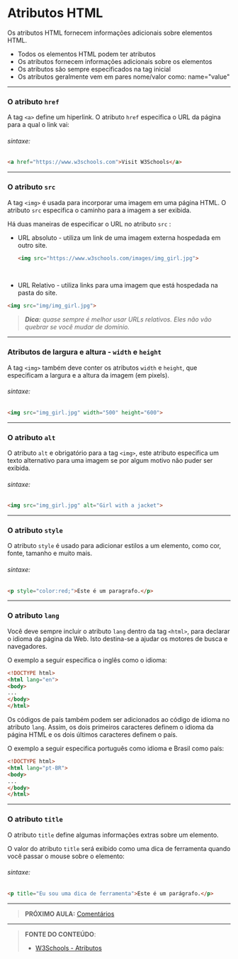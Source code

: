 # Atributos HTML

Os atributos HTML fornecem informações adicionais sobre elementos HTML.

- Todos os elementos HTML podem ter atributos
- Os atributos fornecem informações adicionais sobre os elementos
- Os atributos são sempre especificados na tag inicial
- Os atributos geralmente vem em pares nome/valor como: name="value"

***

### O atributo `href`

A tag `<a>` define um hiperlink. O atributo `href` especifica o URL da página para a qual o link vai:

###### sintaxe:

````html
<a href="https://www.w3schools.com">Visit W3Schools</a>
````

***

### O atributo `src`

A tag `<img>` é usada para incorporar uma imagem em uma página HTML. O atributo `src` especifica o caminho para a imagem a ser exibida.

Há duas maneiras de especificar o URL no atributo `src` :

- URL absoluto - utiliza um link de uma imagem externa hospedada em outro site. 

  ``` html
  <img src="https://www.w3schools.com/images/img_girl.jpg">
  ```

  <br>

- URL Relativo - utiliza links para uma imagem que está hospedada na pasta do site.

```` html
<img src="img/img_girl.jpg">
````

> ***Dica:** quase sempre é melhor usar URLs relativos. Eles não vão quebrar se você mudar de domínio.*

***

### Atributos de largura e altura - `width` e `height`

A tag `<img>` também deve conter os atributos `width` e `height`, que especificam a largura e a altura da imagem (em pixels).

###### sintaxe:

````html
<img src="img_girl.jpg" width="500" height="600">
````

---

### O atributo `alt`

O atributo `alt` e obrigatório para a tag `<img>`, este atributo especifica um texto alternativo para uma imagem se por algum motivo não puder ser exibida.

###### sintaxe:

````html
<img src="img_girl.jpg" alt="Girl with a jacket">
````

***

### O atributo `style`

O atributo `style` é usado para adicionar estilos a um elemento, como cor, fonte, tamanho e muito mais.

###### sintaxe:

```` html
<p style="color:red;">Este é um paragrafo.</p>
````

***

### O atributo `lang`

Você deve sempre incluir o atributo `lang` dentro da tag `<html>`, para declarar o idioma da página da Web. Isto destina-se a ajudar os motores de busca e navegadores.

O exemplo a seguir especifica o inglês como o idioma:

````html
<!DOCTYPE html>
<html lang="en">
<body>
...
</body>
</html>
````

Os códigos de país também podem ser adicionados ao código de idioma no atributo `lang`. Assim, os dois primeiros caracteres definem o idioma da página HTML e os dois últimos caracteres definem o país.

O exemplo a seguir especifica português como idioma e Brasil como país:

````html
<!DOCTYPE html>
<html lang="pt-BR">
<body>
...
</body>
</html>
````

***

### O atributo `title`

O atributo `title` define algumas informações extras sobre um elemento.

O valor do atributo `title` será exibido como uma dica de ferramenta quando você passar o mouse sobre o elemento:

###### sintaxe:

````html
<p title="Eu sou uma dica de ferramenta">Este é um parágrafo.</p>
````

***

> **PRÓXIMO AULA:** [Comentários](../1.7-comentarios)

***


> **FONTE DO CONTEÚDO**:
>
> - [W3Schools - Atributos](https://www.w3schools.com/html/html_attributes.asp)
